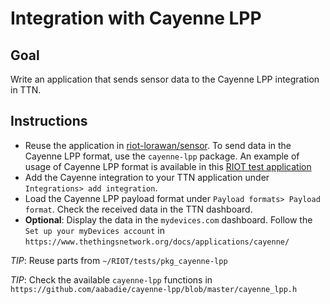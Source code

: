 # Integration with Cayenne LPP

## Goal

Write an application that sends sensor data to the Cayenne LPP
integration in TTN.

## Instructions

- Reuse the application in [riot-lorawan/sensor](../sensor). To
  send data in the Cayenne LPP format, use the `cayenne-lpp` package.
  An example of usage of Cayenne LPP format is available in this
  [RIOT test application](https://github.com/RIOT-OS/RIOT/tree/master/tests/pkg_cayenne-lpp)
- Add the Cayenne integration to your TTN application under
  `Integrations> add integration`.
- Load the Cayenne LPP payload format under
  `Payload formats> Payload format`. Check the received data in
  the TTN dashboard.
- **Optional**: Display the data in the `mydevices.com` dashboard.
  Follow the `Set up your myDevices account` in
  `https://www.thethingsnetwork.org/docs/applications/cayenne/`

_TIP_: Reuse parts from `~/RIOT/tests/pkg_cayenne-lpp`

_TIP_: Check the available `cayenne-lpp` functions in
 `https://github.com/aabadie/cayenne-lpp/blob/master/cayenne_lpp.h`
